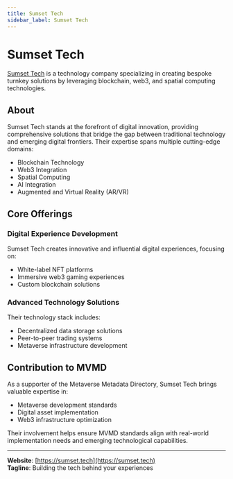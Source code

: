 ```yaml
---
title: Sumset Tech
sidebar_label: Sumset Tech
---
```


# Sumset Tech

[Sumset Tech](https://sumset.tech) is a technology company specializing in creating bespoke turnkey solutions by leveraging blockchain, web3, and spatial computing technologies.

## About

Sumset Tech stands at the forefront of digital innovation, providing comprehensive solutions that bridge the gap between traditional technology and emerging digital frontiers. Their expertise spans multiple cutting-edge domains:

- Blockchain Technology
- Web3 Integration
- Spatial Computing
- AI Integration
- Augmented and Virtual Reality (AR/VR)

## Core Offerings

### Digital Experience Development
Sumset Tech creates innovative and influential digital experiences, focusing on:
- White-label NFT platforms
- Immersive web3 gaming experiences
- Custom blockchain solutions

### Advanced Technology Solutions
Their technology stack includes:
- Decentralized data storage solutions
- Peer-to-peer trading systems
- Metaverse infrastructure development

## Contribution to MVMD

As a supporter of the Metaverse Metadata Directory, Sumset Tech brings valuable expertise in:
- Metaverse development standards
- Digital asset implementation
- Web3 infrastructure optimization

Their involvement helps ensure MVMD standards align with real-world implementation needs and emerging technological capabilities.

---

**Website**: [https://sumset.tech](https://sumset.tech)  
**Tagline**: Building the tech behind your experiences
